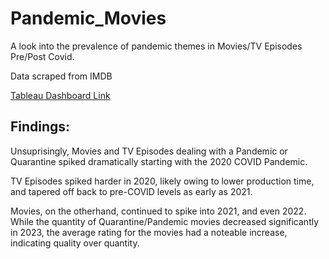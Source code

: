 # Pandemic_Movies
A look into the prevalence of pandemic themes in Movies/TV Episodes Pre/Post Covid.

Data scraped from IMDB

[Tableau Dashboard Link](https://public.tableau.com/app/profile/bryson.bosley/viz/COVIDMovieExploration/MoviesDashboard?publish=yes)

## Findings:
Unsuprisingly, Movies and TV Episodes dealing with a Pandemic or Quarantine spiked dramatically starting with the 2020 COVID Pandemic.

TV Episodes spiked harder in 2020, likely owing to lower production time, and tapered off back to pre-COVID levels as early as 2021.

Movies, on the otherhand, continued to spike into 2021, and even 2022. While the quantity of Quarantine/Pandemic movies decreased significantly in 2023, the average rating for the movies had a noteable increase, indicating quality over quantity.

